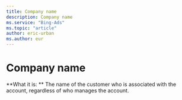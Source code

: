 ```yaml
---
title: Company name
description: Company name
ms.service: "Bing-Ads"
ms.topic: "article"
author: eric-urban
ms.author: eur
---
```


# Company name

**What it is: **    The name of the customer who is associated with the account, regardless of who manages the account.


